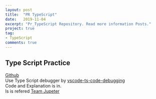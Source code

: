 ```yaml
---
layout: post
title:  "PR TypeScript"
date:   2019-11-04
excerpt: "Pr_TypeScript Repository. Read more information Posts."
project: true
tag:
- TypeScript
comments: true
---
```

## Type Script Practice
<a href="https://github.com/Artyrie/PR_TypeScript">Github</a><br>
Use Type Script debugger by <a href="https://github.com/Enterprise-JS/vscode-ts-node-debugging">vscode-ts-code-debugging</a><br>
Code and Explanation is in.<br>
Is is refered <a href="https://www.youtube.com/playlist?list=PLlSZlNj22M7QxeiQkge94penoAixMJMMF">Team Jupeter</a><br>
